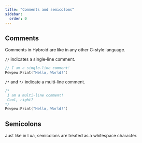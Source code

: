 ```yaml
---
title: "Comments and semicolons"
sidebar:
  order: 0
---
```


## Comments

Comments in Hybroid are like in any other C-style language.

`//` indicates a single-line comment.

```rs
// I am a single-line comment!
Pewpew:Print("Hello, World!")
```

`/*` and `*/` indicate a multi-line comment.

```rs
/*
 I am a multi-line comment!
 Cool, right?
*/
Pewpew:Print("Hello, World!")
```

## Semicolons

Just like in Lua, semicolons are treated as a whitespace character.
